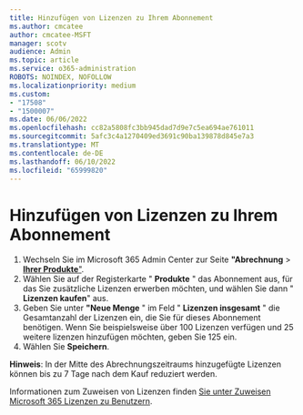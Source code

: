 ```yaml
---
title: Hinzufügen von Lizenzen zu Ihrem Abonnement
ms.author: cmcatee
author: cmcatee-MSFT
manager: scotv
audience: Admin
ms.topic: article
ms.service: o365-administration
ROBOTS: NOINDEX, NOFOLLOW
ms.localizationpriority: medium
ms.custom:
- "17508"
- "1500007"
ms.date: 06/06/2022
ms.openlocfilehash: cc82a5808fc3bb945dad7d9e7c5ea694ae761011
ms.sourcegitcommit: 5afc3c4a1270409ed3691c90ba139878d845e7a3
ms.translationtype: MT
ms.contentlocale: de-DE
ms.lasthandoff: 06/10/2022
ms.locfileid: "65999820"
---
```

# <a name="add-licenses-to-your-subscription"></a>Hinzufügen von Lizenzen zu Ihrem Abonnement

1. Wechseln Sie im Microsoft 365 Admin Center zur Seite **"Abrechnung** > [**Ihrer Produkte**"](https://admin.microsoft.com/AdminPortal/Home?ref=subscriptions).
1. Wählen Sie auf der Registerkarte " **Produkte** " das Abonnement aus, für das Sie zusätzliche Lizenzen erwerben möchten, und wählen Sie dann " **Lizenzen kaufen**" aus.
1. Geben Sie unter **"Neue Menge** " im Feld " **Lizenzen insgesamt** " die Gesamtanzahl der Lizenzen ein, die Sie für dieses Abonnement benötigen. Wenn Sie beispielsweise über 100 Lizenzen verfügen und 25 weitere lizenzen hinzufügen möchten, geben Sie 125 ein.
1. Wählen Sie **Speichern**.

**Hinweis**: In der Mitte des Abrechnungszeitraums hinzugefügte Lizenzen können bis zu 7 Tage nach dem Kauf reduziert werden.

Informationen zum Zuweisen von Lizenzen finden [Sie unter Zuweisen Microsoft 365 Lizenzen zu Benutzern](https://docs.microsoft.com/microsoft-365/admin/manage/assign-licenses-to-users).